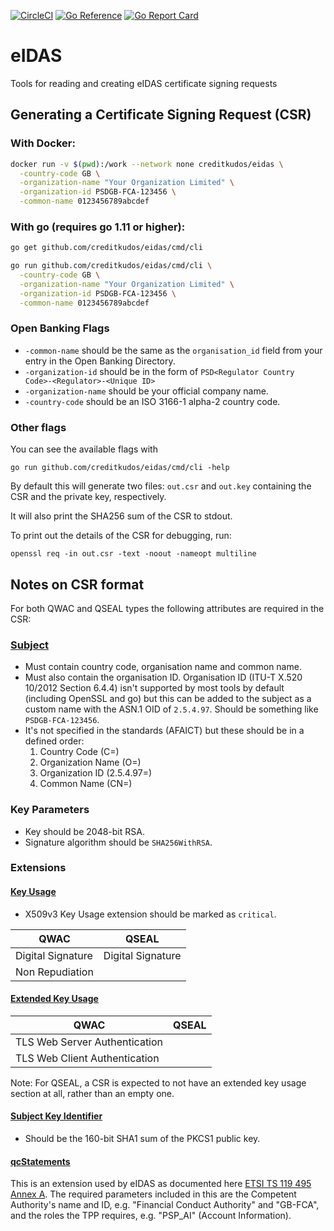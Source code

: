 [![CircleCI](https://circleci.com/gh/creditkudos/eidas.svg?style=svg)](https://circleci.com/gh/creditkudos/eidas)
[![Go Reference](https://pkg.go.dev/badge/github.com/creditkudos/eidas.svg)](https://pkg.go.dev/github.com/creditkudos/eidas)
[![Go Report Card](https://goreportcard.com/badge/github.com/creditkudos/eidas)](https://goreportcard.com/report/github.com/creditkudos/eidas)

# eIDAS
Tools for reading and creating eIDAS certificate signing requests

## Generating a Certificate Signing Request (CSR)

### With Docker:
```bash
docker run -v $(pwd):/work --network none creditkudos/eidas \
  -country-code GB \
  -organization-name "Your Organization Limited" \
  -organization-id PSDGB-FCA-123456 \
  -common-name 0123456789abcdef
```

### With go (requires go 1.11 or higher):
```bash
go get github.com/creditkudos/eidas/cmd/cli
```

```bash
go run github.com/creditkudos/eidas/cmd/cli \
  -country-code GB \
  -organization-name "Your Organization Limited" \
  -organization-id PSDGB-FCA-123456 \
  -common-name 0123456789abcdef
```

### Open Banking Flags
* `-common-name` should be the same as the `organisation_id` field from your entry in the Open Banking Directory.
* `-organization-id` should be in the form of `PSD<Regulator Country Code>-<Regulator>-<Unique ID>`
* `-organization-name` should be your official company name.
* `-country-code` should be an ISO 3166-1 alpha-2 country code.

### Other flags
You can see the available flags with
```
go run github.com/creditkudos/eidas/cmd/cli -help
```

By default this will generate two files: `out.csr` and `out.key` containing the CSR and the private key, respectively.

It will also print the SHA256 sum of the CSR to stdout.

To print out the details of the CSR for debugging, run:
```
openssl req -in out.csr -text -noout -nameopt multiline
```

## Notes on CSR format

For both QWAC and QSEAL types the following attributes are required in the CSR:

### [Subject](https://tools.ietf.org/html/rfc5280#section-4.1.2.6)
* Must contain country code, organisation name and common name.
* Must also contain the organisation ID. Organisation ID (ITU-T X.520 10/2012 Section 6.4.4) isn't supported by most tools by default (including OpenSSL and go) but this can be added to the subject as a custom name with the ASN.1 OID of `2.5.4.97`. Should be something like `PSDGB-FCA-123456`.
* It's not specified in the standards (AFAICT) but these should be in a defined order:
  1. Country Code (C=)
  1. Organization Name (O=)
  1. Organization ID (2.5.4.97=)
  1. Common Name (CN=)

### Key Parameters
* Key should be 2048-bit RSA.
* Signature algorithm should be `SHA256WithRSA`.

### Extensions

#### [Key Usage](https://tools.ietf.org/html/rfc5280#section-4.2.1.3)
* X509v3 Key Usage extension should be marked as `critical`.

| QWAC | QSEAL |
| --- | --- |
| Digital Signature | Digital Signature |
| Non Repudiation | |

#### [Extended Key Usage](https://tools.ietf.org/html/rfc5280#section-4.2.1.12)

| QWAC | QSEAL |
| --- | --- |
| TLS Web Server Authentication | |
| TLS Web Client Authentication | |

Note: For QSEAL, a CSR is expected to not have an extended key usage section at all, rather than an empty one.

#### [Subject Key Identifier](https://tools.ietf.org/html/rfc5280#section-4.2.1.2)
* Should be the 160-bit SHA1 sum of the PKCS1 public key.

#### [qcStatements](https://tools.ietf.org/html/rfc3739.html#section-3.2.6)
This is an extension used by eIDAS as documented here [ETSI TS 119 495 Annex A](https://www.etsi.org/deliver/etsi_ts/119400_119499/119495/01.02.01_60/ts_119495v010201p.pdf).
The required parameters included in this are the Competent Authority's name and ID, e.g. "Financial Conduct Authority" and "GB-FCA", and the roles the TPP requires, e.g. "PSP_AI" (Account Information).
